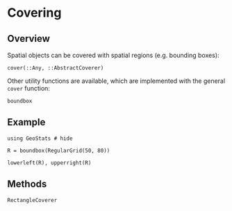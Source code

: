 # Covering

## Overview

Spatial objects can be covered with spatial regions (e.g. bounding boxes):

```@docs
cover(::Any, ::AbstractCoverer)
```

Other utility functions are available, which are implemented with the general
`cover` function:

```@docs
boundbox
```

## Example

```@example
using GeoStats # hide

R = boundbox(RegularGrid(50, 80))

lowerleft(R), upperright(R)
```

## Methods

```@docs
RectangleCoverer
```
